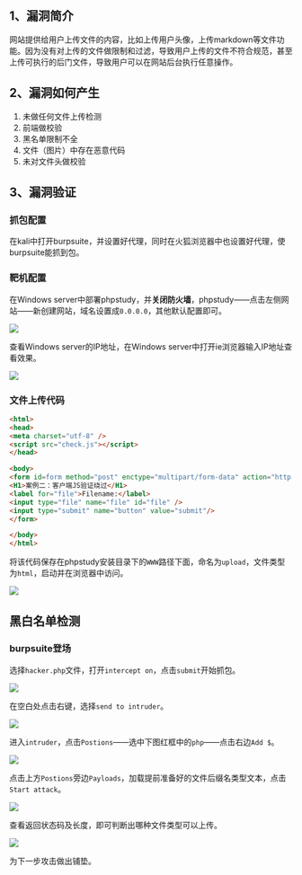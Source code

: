 ## 1、漏洞简介

网站提供给用户上传文件的内容，比如上传用户头像，上传markdown等文件功能。因为没有对上传的文件做限制和过滤，导致用户上传的文件不符合规范，甚至上传可执行的后门文件，导致用户可以在网站后台执行任意操作。



## 2、漏洞如何产生

1. 未做任何文件上传检测
2. 前端做校验
3. 黑名单限制不全
4. 文件（图片）中存在恶意代码
5. 未对文件头做校验



## 3、漏洞验证

### 抓包配置

在kali中打开burpsuite，并设置好代理，同时在火狐浏览器中也设置好代理，使burpsuite能抓到包。

### 靶机配置

在Windows server中部署phpstudy，并**关闭防火墙**，phpstudy——点击左侧网站——新创建网站，域名设置成`0.0.0.0`，其他默认配置即可。

![](https://borinboy.oss-cn-shanghai.aliyuncs.com/huan20210815215235.png)

查看Windows server的IP地址，在Windows server中打开ie浏览器输入IP地址查看效果。

![](https://borinboy.oss-cn-shanghai.aliyuncs.com/huan20210815215629.png)

### 文件上传代码

```html
<html>
<head>
<meta charset="utf-8" />
<script src="check.js"></script>
</head>

<body>
<form id=form method="post" enctype="multipart/form-data" action="http://10.0.0.129">
<H1>案例二：客户端JS验证绕过</H1>
<label for="file">Filename:</label>
<input type="file" name="file" id="file" /> 
<input type="submit" name="button" value="submit"/>
</form>

</body>
</html>
```

将该代码保存在phpstudy安装目录下的`WWW`路径下面，命名为`upload`，文件类型为`html`，启动并在浏览器中访问。

![](https://borinboy.oss-cn-shanghai.aliyuncs.com/huan20210815220308.png)



## 黑白名单检测

### burpsuite登场

选择`hacker.php`文件，打开`intercept on`，点击`submit`开始抓包。

![](https://borinboy.oss-cn-shanghai.aliyuncs.com/huan20210815220248.png)

在空白处点击右键，选择`send to intruder`。

![](https://borinboy.oss-cn-shanghai.aliyuncs.com/huan20210815221010.png)

进入`intruder`，点击`Postions`——选中下图红框中的`php`——点击右边`Add $`。

![](https://borinboy.oss-cn-shanghai.aliyuncs.com/huan20210815220902.png)

点击上方`Postions`旁边`Payloads`，加载提前准备好的文件后缀名类型文本，点击`Start attack`。

![](https://borinboy.oss-cn-shanghai.aliyuncs.com/huan20210815221641.png)

查看返回状态码及长度，即可判断出哪种文件类型可以上传。

![](https://borinboy.oss-cn-shanghai.aliyuncs.com/huan20210815221948.png)

为下一步攻击做出铺垫。

